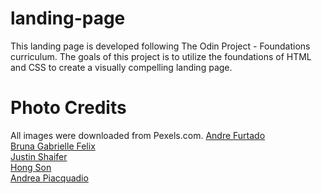 # landing-page
This landing page is developed following The Odin Project - Foundations curriculum. The goals of this project is to utilize the foundations of HTML and CSS to create a visually compelling landing page.

# Photo Credits
All images were downloaded from Pexels.com.
[Andre Furtado](https://www.pexels.com/photo/high-rise-buildings-photo-800694)  
[Bruna Gabrielle Felix](https://www.pexels.com/photo/woman-posing-with-laptop-16768059)  
[Justin Shaifer](https://www.pexels.com/photo/photography-of-a-guy-wearing-green-shirt-1222271)  
[Hong Son](https://www.pexels.com/photo/a-woman-in-black-off-shoulder-dress-10423649)  
[Andrea Piacquadio](https://www.pexels.com/photo/woman-in-blue-long-sleeve-shirt-wearing-white-headphones-3767392)  
